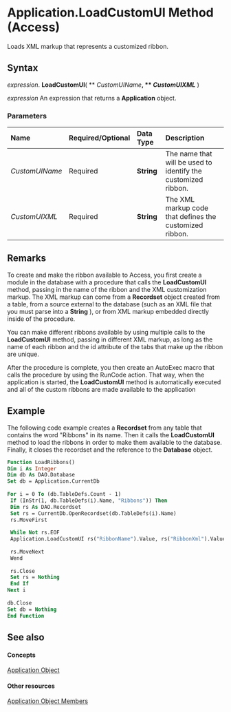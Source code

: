 
# Application.LoadCustomUI Method (Access)

Loads XML markup that represents a customized ribbon.


## Syntax

 _expression_. **LoadCustomUI**( ** _CustomUIName_**, ** _CustomUIXML_** )

 _expression_ An expression that returns a **Application** object.


### Parameters



|**Name**|**Required/Optional**|**Data Type**|**Description**|
|:-----|:-----|:-----|:-----|
| _CustomUIName_|Required|**String**|The name that will be used to identify the customized ribbon.|
| _CustomUIXML_|Required|**String**|The XML markup code that defines the customized ribbon.|

## Remarks

To create and make the ribbon available to Access, you first create a module in the database with a procedure that calls the  **LoadCustomUI** method, passing in the name of the ribbon and the XML customization markup. The XML markup can come from a **Recordset** object created from a table, from a source external to the database (such as an XML file that you must parse into a **String** ), or from XML markup embedded directly inside of the procedure.

You can make different ribbons available by using multiple calls to the  **LoadCustomUI** method, passing in different XML markup, as long as the name of each ribbon and the id attribute of the tabs that make up the ribbon are unique.

 After the procedure is complete, you then create an AutoExec macro that calls the procedure by using the RunCode action. That way, when the application is started, the **LoadCustomUI** method is automatically executed and all of the custom ribbons are made available to the application


## Example

The following code example creates a  **Recordset** from any table that contains the word "Ribbons" in its name. Then it calls the **LoadCustomUI** method to load the ribbons in order to make them available to the database. Finally, it closes the recordset and the reference to the **Database** object.


```vb
Function LoadRibbons() 
Dim i As Integer 
Dim db As DAO.Database 
Set db = Application.CurrentDb 
 
For i = 0 To (db.TableDefs.Count - 1) 
 If (InStr(1, db.TableDefs(i).Name, "Ribbons")) Then 
 Dim rs As DAO.Recordset 
 Set rs = CurrentDb.OpenRecordset(db.TableDefs(i).Name) 
 rs.MoveFirst 
 
 While Not rs.EOF 
 Application.LoadCustomUI rs("RibbonName").Value, rs("RibbonXml").Value 
 
 rs.MoveNext 
 Wend 
 
 rs.Close 
 Set rs = Nothing 
 End If 
Next i 
 
db.Close 
Set db = Nothing 
End Function
```


## See also


#### Concepts


[Application Object](aefb0713-97e6-e2c7-e530-8fd2e1316a55.md)
#### Other resources


[Application Object Members](3ab5276c-d52a-72a9-244c-ec92ead48811.md)
